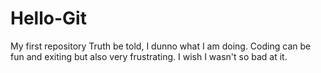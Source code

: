 # Hello-Git
My first repository
Truth be told, I dunno what I am doing.
Coding can be fun and exiting but also very frustrating.
I wish I wasn't so bad at it.
